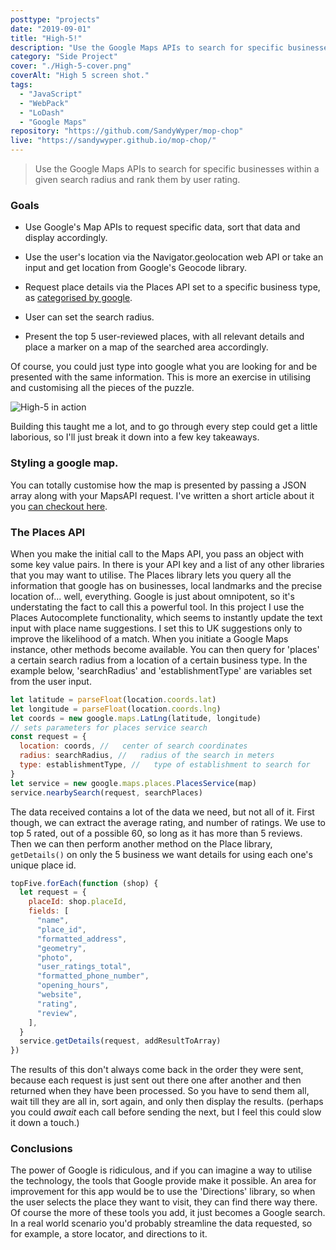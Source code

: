 ```yaml
---
posttype: "projects"
date: "2019-09-01"
title: "High-5!"
description: "Use the Google Maps APIs to search for specific businesses within a given search radius and rank them by user rating.  This web-app utilises the maps, places and goecode libraries. Also the autocomplete api from the places library for text input."
category: "Side Project"
cover: "./High-5-cover.png"
coverAlt: "High 5 screen shot."
tags:
  - "JavaScript"
  - "WebPack"
  - "LoDash"
  - "Google Maps"
repository: "https://github.com/SandyWyper/mop-chop"
live: "https://sandywyper.github.io/mop-chop/"
---
```


> Use the Google Maps APIs to search for specific businesses within a given search radius and rank them by user rating.

### Goals

- Use Google's Map APIs to request specific data, sort that data and display accordingly.

- Use the user's location via the Navigator.geolocation web API or take an input and get location from Google's Geocode library.
- Request place details via the Places API set to a specific business type, as [categorised by google](https://developers.google.com/places/supported_types).
- User can set the search radius.
- Present the top 5 user-reviewed places, with all relevant details and place a marker on a map of the searched area accordingly.

Of course, you could just type into google what you are looking for and be presented with the same information. This is more an exercise in utilising and customising all the pieces of the puzzle.

![High-5 in action](/high-5-demo.gif)

Building this taught me a lot, and to go through every step could get a little laborious, so I'll just break it down into a few key takeaways.

### Styling a google map.

You can totally customise how the map is presented by passing a JSON array along with your MapsAPI request. I've written a short article about it you [can checkout here](/blog/styling-google-maps).

### The Places API

When you make the initial call to the Maps API, you pass an object with some key value pairs. In there is your API key and a list of any other libraries that you may want to utilise. The Places library lets you query all the information that google has on businesses, local landmarks and the precise location of... well, everything. Google is just about omnipotent, so it's understating the fact to call this a powerful tool. In this project I use the Places Autocomplete functionality, which seems to instantly update the text input with place name suggestions. I set this to UK suggestions only to improve the likelihood of a match.
When you initiate a Google Maps instance, other methods become available. You can then query for 'places' a certain search radius from a location of a certain business type. In the example below, 'searchRadius' and 'establishmentType' are variables set from the user input.

```javascript
let latitude = parseFloat(location.coords.lat)
let longitude = parseFloat(location.coords.lng)
let coords = new google.maps.LatLng(latitude, longitude)
// sets parameters for places service search
const request = {
  location: coords, //   center of search coordinates
  radius: searchRadius, //   radius of the search in meters
  type: establishmentType, //   type of establishment to search for
}
let service = new google.maps.places.PlacesService(map)
service.nearbySearch(request, searchPlaces)
```

The data received contains a lot of the data we need, but not all of it. First though, we can extract the average rating, and number of ratings. We use to top 5 rated, out of a possible 60, so long as it has more than 5 reviews. Then we can then perform another method on the Place library, `getDetails()` on only the 5 business we want details for using each one's unique place id.

```javascript
topFive.forEach(function (shop) {
  let request = {
    placeId: shop.placeId,
    fields: [
      "name",
      "place_id",
      "formatted_address",
      "geometry",
      "photo",
      "user_ratings_total",
      "formatted_phone_number",
      "opening_hours",
      "website",
      "rating",
      "review",
    ],
  }
  service.getDetails(request, addResultToArray)
})
```

The results of this don't always come back in the order they were sent, because each request is just sent out there one after another and then returned when they have been processed. So you have to send them all, wait till they are all in, sort again, and only then display the results. (perhaps you could _await_ each call before sending the next, but I feel this could slow it down a touch.)

### Conclusions

The power of Google is ridiculous, and if you can imagine a way to utilise the technology, the tools that Google provide make it possible. An area for improvement for this app would be to use the 'Directions' library, so when the user selects the place they want to visit, they can find there way there. Of course the more of these tools you add, it just becomes a Google search. In a real world scenario you'd probably streamline the data requested, so for example, a store locator, and directions to it.
